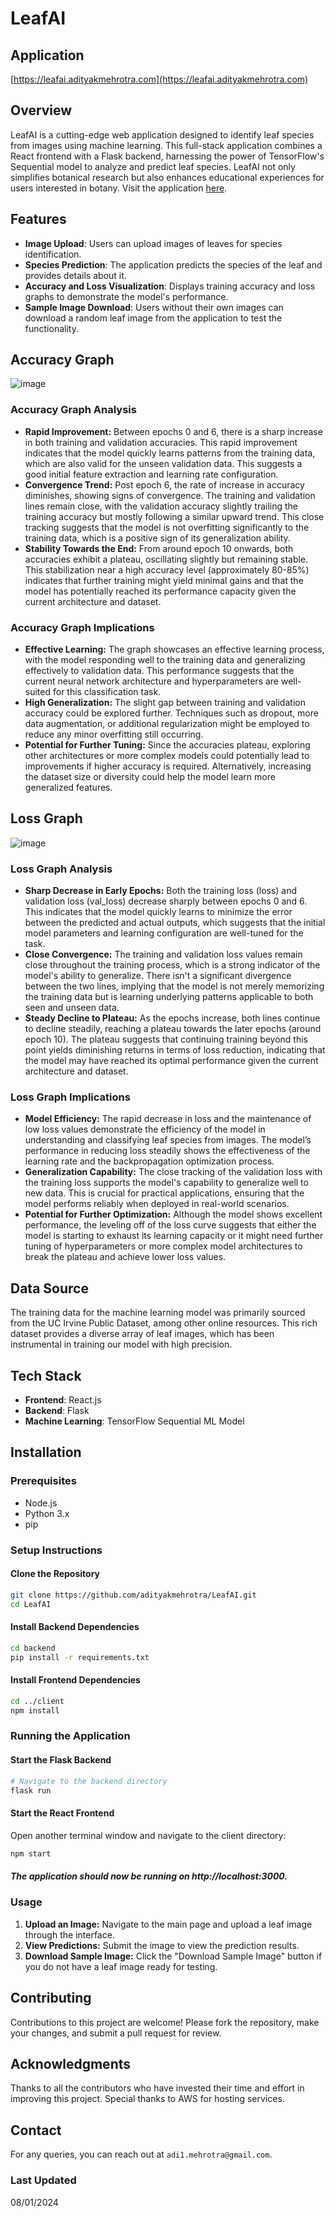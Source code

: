# LeafAI

## Application
[https://leafai.adityakmehrotra.com](https://leafai.adityakmehrotra.com)

## Overview
LeafAI is a cutting-edge web application designed to identify leaf species from images using machine learning. This full-stack application combines a React frontend with a Flask backend, harnessing the power of TensorFlow's Sequential model to analyze and predict leaf species. LeafAI not only simplifies botanical research but also enhances educational experiences for users interested in botany. Visit the application [here](https://leafai.adityakmehrotra.com).

## Features
- **Image Upload**: Users can upload images of leaves for species identification.
- **Species Prediction**: The application predicts the species of the leaf and provides details about it.
- **Accuracy and Loss Visualization**: Displays training accuracy and loss graphs to demonstrate the model's performance.
- **Sample Image Download**: Users without their own images can download a random leaf image from the application to test the functionality.

## Accuracy Graph

![image](https://github.com/adityakmehrotra/LeafAI/assets/24847438/57f01229-b825-4ae5-929b-5db89c818429)

### Accuracy Graph Analysis
- **Rapid Improvement:** Between epochs 0 and 6, there is a sharp increase in both training and validation accuracies. This rapid improvement indicates that the model quickly learns patterns from the training data, which are also valid for the unseen validation data. This suggests a good initial feature extraction and learning rate configuration.
- **Convergence Trend:** Post epoch 6, the rate of increase in accuracy diminishes, showing signs of convergence. The training and validation lines remain close, with the validation accuracy slightly trailing the training accuracy but mostly following a similar upward trend. This close tracking suggests that the model is not overfitting significantly to the training data, which is a positive sign of its generalization ability.
- **Stability Towards the End:** From around epoch 10 onwards, both accuracies exhibit a plateau, oscillating slightly but remaining stable. This stabilization near a high accuracy level (approximately 80-85%) indicates that further training might yield minimal gains and that the model has potentially reached its performance capacity given the current architecture and dataset.

### Accuracy Graph Implications
- **Effective Learning:** The graph showcases an effective learning process, with the model responding well to the training data and generalizing effectively to validation data. This performance suggests that the current neural network architecture and hyperparameters are well-suited for this classification task.
- **High Generalization:** The slight gap between training and validation accuracy could be explored further. Techniques such as dropout, more data augmentation, or additional regularization might be employed to reduce any minor overfitting still occurring.
- **Potential for Further Tuning:** Since the accuracies plateau, exploring other architectures or more complex models could potentially lead to improvements if higher accuracy is required. Alternatively, increasing the dataset size or diversity could help the model learn more generalized features.

## Loss Graph

![image](https://github.com/adityakmehrotra/LeafAI/assets/24847438/405283fc-0c56-4bc6-8433-c4fb28af71cc)

### Loss Graph Analysis
- **Sharp Decrease in Early Epochs:** Both the training loss (loss) and validation loss (val_loss) decrease sharply between epochs 0 and 6. This indicates that the model quickly learns to minimize the error between the predicted and actual outputs, which suggests that the initial model parameters and learning configuration are well-tuned for the task.
- **Close Convergence:** The training and validation loss values remain close throughout the training process, which is a strong indicator of the model's ability to generalize. There isn't a significant divergence between the two lines, implying that the model is not merely memorizing the training data but is learning underlying patterns applicable to both seen and unseen data.
- **Steady Decline to Plateau:** As the epochs increase, both lines continue to decline steadily, reaching a plateau towards the later epochs (around epoch 10). The plateau suggests that continuing training beyond this point yields diminishing returns in terms of loss reduction, indicating that the model may have reached its optimal performance given the current architecture and dataset.

### Loss Graph Implications
- **Model Efficiency:** The rapid decrease in loss and the maintenance of low loss values demonstrate the efficiency of the model in understanding and classifying leaf species from images. The model’s performance in reducing loss steadily shows the effectiveness of the learning rate and the backpropagation optimization process.
- **Generalization Capability:** The close tracking of the validation loss with the training loss supports the model's capability to generalize well to new data. This is crucial for practical applications, ensuring that the model performs reliably when deployed in real-world scenarios.
- **Potential for Further Optimization:** Although the model shows excellent performance, the leveling off of the loss curve suggests that either the model is starting to exhaust its learning capacity or it might need further tuning of hyperparameters or more complex model architectures to break the plateau and achieve lower loss values.

## Data Source
The training data for the machine learning model was primarily sourced from the UC Irvine Public Dataset, among other online resources. This rich dataset provides a diverse array of leaf images, which has been instrumental in training our model with high precision.

## Tech Stack
- **Frontend**: React.js
- **Backend**: Flask
- **Machine Learning**: TensorFlow Sequential ML Model

## Installation

### Prerequisites
- Node.js
- Python 3.x
- pip

### Setup Instructions

#### Clone the Repository

```bash
git clone https://github.com/adityakmehrotra/LeafAI.git
cd LeafAI
```

#### Install Backend Dependencies
```bash
cd backend
pip install -r requirements.txt
```

#### Install Frontend Dependencies
```bash
cd ../client
npm install
```

### Running the Application

#### Start the Flask Backend

```bash
# Navigate to the backend directory
flask run
```

#### Start the React Frontend

Open another terminal window and navigate to the client directory:
```bash
npm start
```

##### The application should now be running on http://localhost:3000.

### Usage
1. **Upload an Image:** Navigate to the main page and upload a leaf image through the interface.
2. **View Predictions:** Submit the image to view the prediction results.
3. **Download Sample Image:** Click the "Download Sample Image" button if you do not have a leaf image ready for testing.

## Contributing
Contributions to this project are welcome! Please fork the repository, make your changes, and submit a pull request for review.

## Acknowledgments
Thanks to all the contributors who have invested their time and effort in improving this project.
Special thanks to AWS for hosting services.

## Contact
For any queries, you can reach out at `adi1.mehrotra@gmail.com`.

### Last Updated
08/01/2024
